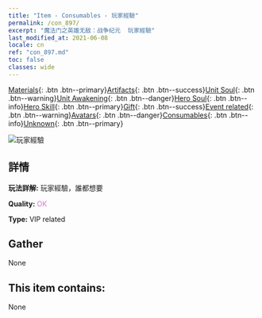 ```yaml
---
title: "Item - Consumables - 玩家經驗"
permalink: /con_897/
excerpt: "魔法门之英雄无敌：战争纪元  玩家經驗"
last_modified_at: 2021-06-08
locale: cn
ref: "con_897.md"
toc: false
classes: wide
---
```

 [Materials](/ItemsCN/){: .btn .btn--primary}[Artifacts](/ItemsCN/Artifacts/){: .btn .btn--success}[Unit Soul](/ItemsCN/UnitSoul/){: .btn .btn--warning}[Unit Awakening](/ItemsCN/UnitAwakening/){: .btn .btn--danger}[Hero Soul](/ItemsCN/HeroSoul/){: .btn .btn--info}[Hero Skill](/ItemsCN/HeroSkill/){: .btn .btn--primary}[Gift](/ItemsCN/Gift/){: .btn .btn--success}[Event related](/ItemsCN/Events/){: .btn .btn--warning}[Avatars](/ItemsCN/Avatars/){: .btn .btn--danger}[Consumables](/ItemsCN/Consumables/){: .btn .btn--info}[Unknown](/ItemsCN/Unknown/){: .btn .btn--primary}

 ![玩家經驗](/images/t/i_101.png)

## 詳情
 **玩法詳解:** 玩家經驗，誰都想要

 **Quality:** <span style="color: #DA70D6">OK</span>

 **Type:** VIP related

## Gather

  None

## This item contains:

  None

